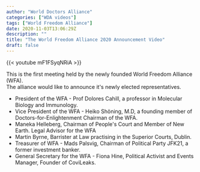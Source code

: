 ```yaml
---
author: "World Doctors Alliance"
categories: ["WDA videos"]
tags: ["World Freedom Alliance"]
date: 2020-11-03T13:06:29Z
description: ""
title: "The World Freedom Alliance 2020 Announcement Video"
draft: false
---
```


{{< youtube mF1FSyqNRiA >}}

This is the first meeting held by the newly founded World Freedom Alliance (WFA).  
The alliance would like to announce it's newly elected representatives.  

- President of the WFA - Prof Dolores Cahill, a professor in Molecular Biology and Immunology. 
- Vice President of the WFA - Heiko Shöning, M.D, a founding member of Doctors-for-Enlightenment Chairman of the WFA.
- Maneka Helleberg, Chairman of People's Court and Member of New Earth. Legal Advisor for the WFA 
- Martin Byrne, Barrister at Law practising in the Superior Courts, Dublin.  
- Treasurer of WFA - Mads Palsvig, Chairman of Political Party JFK21, a former investment banker. 
- General Secretary for the WFA - Fiona Hine, Political Activist and Events Manager, Founder of CoviLeaks.



